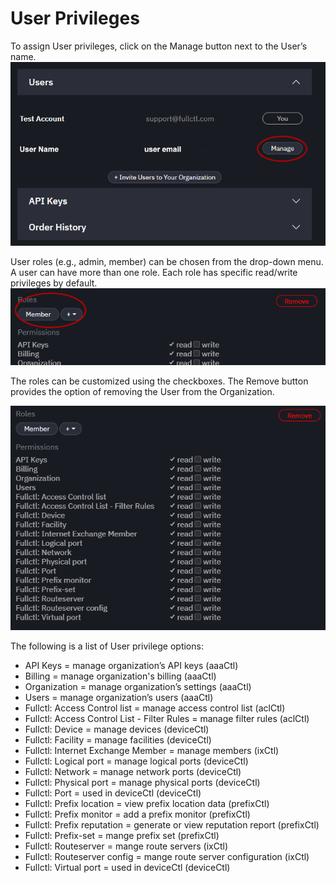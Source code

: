 # User Privileges

To assign User privileges, click on the Manage button next to the User’s name. 
   ![](img/manage.png)
   
User roles (e.g., admin, member) can be chosen from the drop-down menu. A user can have more than one role. Each role has specific read/write privileges by default. 
   ![](img/userpermissions.png)
   
The roles can be customized using the checkboxes. The Remove button provides the option of removing the User from the Organization. 

   ![](img/roles.png)
   
The following is a list of User privilege options: 

- API Keys = manage organization’s API keys (aaaCtl)
- Billing = manage organization's billing (aaaCtl)
- Organization = manage organization’s settings (aaaCtl)
- Users = manage organization’s users (aaaCtl)
- Fullctl: Access Control list = manage access control list (aclCtl)
- Fullctl: Access Control List - Filter Rules = manage filter rules (aclCtl)
- Fullctl: Device = manage devices (deviceCtl)
- Fullctl: Facility = manage facilities (deviceCtl)
- Fullctl: Internet Exchange Member = manage members (ixCtl)
- Fullctl: Logical port = manage logical ports (deviceCtl)
- Fullctl: Network = manage network ports (deviceCtl)
- Fullctl: Physical port = manage physical ports (deviceCtl)
- Fullctl: Port = used in deviceCtl (deviceCtl)
- Fullctl: Prefix location = view prefix location data (prefixCtl)
- Fullctl: Prefix monitor = add a prefix monitor (prefixCtl)
- Fullctl: Prefix reputation = generate or view reputation report (prefixCtl)
- Fullctl: Prefix-set = mange prefix set (prefixCtl)
- Fullctl: Routeserver = mange route servers (ixCtl)
- Fullctl: Routeserver config = mange route server configuration (ixCtl)
- Fullctl: Virtual port = used in deviceCtl (deviceCtl)
